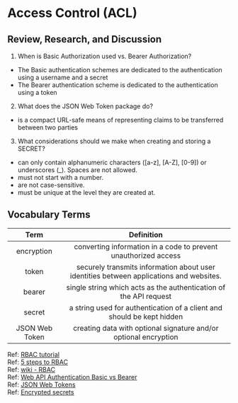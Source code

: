 # Access Control (ACL)  

## Review, Research, and Discussion  

1. When is Basic Authorization used vs. Bearer Authorization?  
- The Basic authentication schemes are dedicated to the authentication using a username and a secret   
- The Bearer authentication scheme is dedicated to the authentication using a token 
2. What does the JSON Web Token package do?  
- is a compact URL-safe means of representing claims to be transferred between two parties
3. What considerations should we make when creating and storing a SECRET?  
-  can only contain alphanumeric characters ([a-z], [A-Z], [0-9]) or underscores (_). Spaces are not allowed.    
-  must not start with a number.  
-  are not case-sensitive.
-  must be unique at the level they are created at.

## Vocabulary Terms  

| Term                    | Definition   | 
| :-------------:         | :----------: | 
| encryption              | converting information in a code to prevent unauthorized access           | 
| token                   | securely transmits information about user identities between applications and websites.             | 
| bearer                  | single string which acts as the authentication of the API request             |
| secret                  | a string used for authentication of a client and should be kept hidden   |
| JSON Web Token          | creating data with optional signature and/or optional encryption             |




Ref: [RBAC tutorial](https://www.youtube.com/watch?v=C4NP8Eon3cA)  
Ref: [5 steps to RBAC](https://www.csoonline.com/article/3060780/5-steps-to-simple-role-based-access-control.html)  
Ref: [wiki - RBAC](https://en.wikipedia.org/wiki/Role-based_access_control)  
Ref: [Web API Authentication Basic vs Bearer](https://newbedev.com/web-api-authentication-basic-vs-bearer)   
Ref: [JSON Web Tokens](jwt.io)  
Ref: [Encrypted secrets](https://docs.github.com/en/actions/security-guides/encrypted-secrets) 


